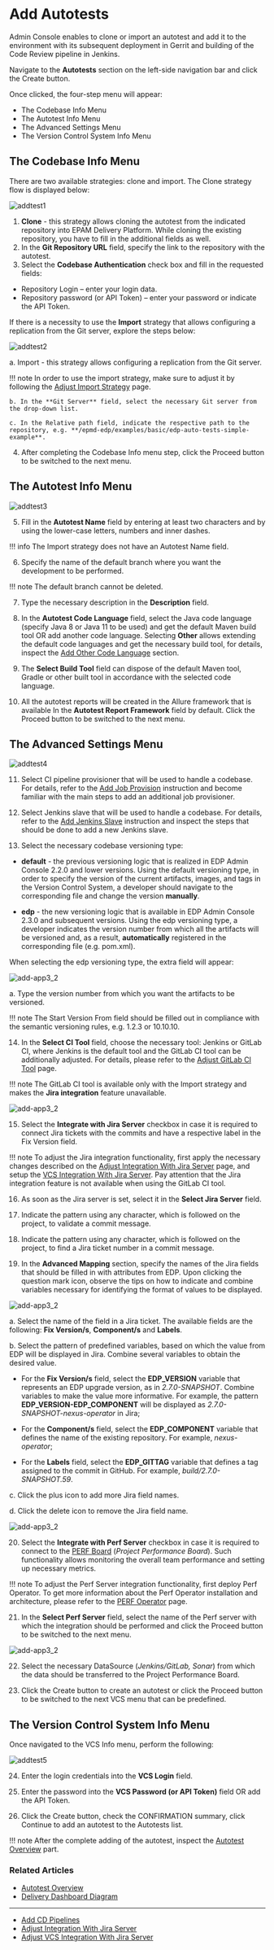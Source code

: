 # Add Autotests

Admin Console enables to clone or import an autotest and add it to the environment with its subsequent deployment in Gerrit and building of the Code Review pipeline in Jenkins.

Navigate to the **Autotests** section on the left-side navigation bar and click the Create button.

Once clicked, the four-step menu will appear:

* The Codebase Info Menu
* The Autotest Info Menu
* The Advanced Settings Menu
* The Version Control System Info Menu

## The Codebase Info Menu

There are two available strategies: clone and import. The Clone strategy flow is displayed below:

![addtest1](../assets/user-guide/addtest1.png "addtest1")

1. **Clone** - this strategy allows cloning the autotest from the indicated repository into EPAM Delivery Platform. While cloning the existing repository, you have to fill in the additional fields as well.
2. In the **Git Repository URL** field, specify the link to the repository with the autotest.
3. Select the **Codebase Authentication** check box and fill in the requested fields:

  * Repository Login – enter your login data.
  * Repository password (or API Token) – enter your password or indicate the API Token.

  If there is a necessity to use the **Import** strategy that allows configuring a replication from the Git server, explore the steps below:

  ![addtest2](../assets/user-guide/addtest2.png "addtest2")

  a. Import - this strategy allows configuring a replication from the Git server.

  !!! note
        In order to use the import strategy, make sure to adjust it by following the [Adjust Import Strategy](import-strategy.md) page.

    b. In the **Git Server** field, select the necessary Git server from the drop-down list.

    c. In the Relative path field, indicate the respective path to the repository, e.g. **/epmd-edp/examples/basic/edp-auto-tests-simple-example**.

4. After completing the Codebase Info menu step, click the Proceed button to be switched to the next menu.

## The Autotest Info Menu

![addtest3](../assets/user-guide/addtest3.png "addtest3")

5. Fill in the **Autotest Name** field by entering at least two characters and by using the lower-case letters, numbers and inner dashes.

  !!! info
      The Import strategy does not have an Autotest Name field.

6. Specify the name of the default branch where you want the development to be performed.

  !!! note
      The default branch cannot be deleted.

7. Type the necessary description in the **Description** field.

8. In the **Autotest Code Language** field, select the Java code language (specify Java 8 or Java 11 to be used) and get the default Maven build tool OR add another code language. Selecting **Other** allows extending the default code languages and get the necessary build tool, for details, inspect the [Add Other Code Language](add_other_code_language.md) section.

9. The **Select Build Tool** field can dispose of the default Maven tool, Gradle or other built tool in accordance with the selected code language.

10. All the autotest reports will be created in the Allure framework that is available In the **Autotest Report Framework** field by default. Click the Proceed button to be switched to the next menu.

## The Advanced Settings Menu

![addtest4](../assets/user-guide/add_test_250.png "addtest4")

11. Select CI pipeline provisioner that will be used to handle a codebase. For details, refer to the [Add Job Provision](https://github.com/epam/edp-jenkins-operator/blob/master/documentation/add-job-provision.md#add-job-provision) instruction and become familiar with the main steps to add an additional job provisioner.

12. Select Jenkins slave that will be used to handle a codebase. For details, refer to the [Add Jenkins Slave](https://github.com/epam/edp-jenkins-operator/blob/master/documentation/add-jenkins-slave.md#add-jenkins-slave) instruction and inspect the steps that should be done to add a new Jenkins slave.

13. Select the necessary codebase versioning type:

  * **default** - the previous versioning logic that is realized in EDP Admin Console 2.2.0 and lower versions. Using the default versioning type, in order to specify the version of the current artifacts, images, and tags in the Version Control System, a developer should navigate to the corresponding file and change the version **manually**.

  * **edp** - the new versioning logic that is available in EDP Admin Console 2.3.0 and subsequent versions. Using the edp versioning type, a developer indicates the version number from which all the artifacts will be versioned and, as a result, **automatically** registered in the corresponding file (e.g. pom.xml).

  When selecting the edp versioning type, the extra field will appear:

  ![add-app3_2](../assets/user-guide/addapp3_2.png "add-app3_2")

  a. Type the version number from which you want the artifacts to be versioned.

  !!! note
      The Start Version From field should be filled out in compliance with the semantic versioning rules, e.g. 1.2.3 or 10.10.10.

14. In the **Select CI Tool** field, choose the necessary tool: Jenkins or GitLab CI, where Jenkins is the default tool and
    the GitLab CI tool can be additionally adjusted. For details, please refer to the [Adjust GitLab CI Tool](../operator-guide/gitlabci-integration.md) page.

  !!! note
      The GitLab CI tool is available only with the Import strategy and makes the **Jira integration** feature unavailable.

  ![add-app3_2](../assets/user-guide/add_test3_ji2.png "add-app3_2")

15. Select the **Integrate with Jira Server** checkbox in case it is required to connect Jira tickets with the commits and have a respective label in the Fix Version field.

  !!! note
      To adjust the Jira integration functionality, first apply the necessary changes described on the [Adjust Integration With Jira Server](../operator-guide/jira-integration.md) page, and setup the [VCS Integration With Jira Server](../operator-guide/jira-gerrit-integration.md). Pay attention that the Jira integration feature is not available when using the GitLab CI tool.

16. As soon as the Jira server is set, select it in the **Select Jira Server** field.

17. Indicate the pattern using any character, which is followed on the project, to validate a commit message.

18. Indicate the pattern using any character, which is followed on the project, to find a Jira ticket number in a commit message.

19. In the **Advanced Mapping** section, specify the names of the Jira fields that should be filled in with attributes from EDP. Upon clicking the question mark icon, observe the tips on how to indicate and combine variables necessary for identifying the format of values to be displayed.

  ![add-app3_2](../assets/user-guide/adv_map_variables.png "add-app3_2")

  a. Select the name of the field in a Jira ticket. The available fields are the following: **Fix Version/s**, **Component/s** and **Labels**.

  b. Select the pattern of predefined variables, based on which the value from EDP will be displayed in Jira. Combine several variables to obtain the desired value.

  * For the **Fix Version/s** field, select the **EDP_VERSION** variable that represents an EDP upgrade version, as in _2.7.0-SNAPSHOT_. Combine variables to make the value more informative. For example, the pattern **EDP_VERSION-EDP_COMPONENT** will be displayed as _2.7.0-SNAPSHOT-nexus-operator_ in Jira;

  * For the **Component/s** field, select the **EDP_COMPONENT** variable that defines the name of the existing repository. For example, _nexus-operator_;

  * For the **Labels** field, select the **EDP_GITTAG** variable that defines a tag assigned to the commit in GitHub. For example, _build/2.7.0-SNAPSHOT.59_.

  c. Click the plus icon to add more Jira field names.

  d. Click the delete icon to remove the Jira field name.

  ![add-app3_2](../assets/user-guide/addtest_integrate_perf.png "add-app3_2")

20. Select the **Integrate with Perf Server** checkbox in case it is required to connect to the [PERF Board](https://kb.epam.com/display/EPMDMO/Project+Performance+Board) (_Project Performance Board_).
    Such functionality allows monitoring the overall team performance and setting up necessary metrics.

  !!! note
      To adjust the Perf Server integration functionality, first deploy Perf Operator. To get more information about the Perf Operator installation and architecture, please refer to the [PERF Operator](https://github.com/epam/edp-perf-operator#perf-operator) page.

21. In the **Select Perf Server** field, select the name of the Perf server with which the integration should be performed and click the Proceed button to be switched to the next menu.

  ![add-app3_2](../assets/user-guide/addtest_perf_integr_menu.png "add-app3_2")

22. Select the necessary DataSource (_Jenkins/GitLab, Sonar_) from which the data should be transferred to the Project Performance Board.

23. Click the Create button to create an autotest or click the Proceed button to be switched to the next VCS menu that can be predefined.

## The Version Control System Info Menu

Once navigated to the VCS Info menu, perform the following:

![addtest5](../assets/user-guide/addtest5.png "addtest5")

24. Enter the login credentials into the **VCS Login** field.

25. Enter the password into the **VCS Password (or API Token)** field OR add the API Token.

26. Click the Create button, check the CONFIRMATION summary, click Continue to add an autotest to the Autotests list.

!!! note
    After the complete adding of the autotest, inspect the [Autotest Overview](autotest.md) part.

### Related Articles

* [Autotest Overview](autotest.md)
* [Delivery Dashboard Diagram](d-d-diagram.md)

---

* [Add CD Pipelines](add-cd-pipeline.md)
* [Adjust Integration With Jira Server](../operator-guide/jira-integration.md)
* [Adjust VCS Integration With Jira Server](../operator-guide/jira-gerrit-integration.md)

